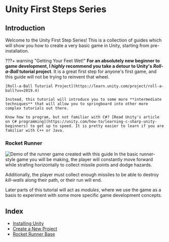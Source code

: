 # Unity First Steps Series

## Introduction
Welcome to the Unity First Step Series! This is a collection of guides which will show you how to create a very basic game in Unity, starting from pre-installation.

???+ warning "Getting Your Feet Wet!"
    **For an absolutely new beginner to game development, I *highly* recommend you take a detour to Unity's *Roll-a-Ball* tutorial project**. It is a great first step for anyone's first game, and this guide will not be trying to reinvent that wheel.

    [Roll-a-Ball Tutorial Project](https://learn.unity.com/project/roll-a-ball?uv=2019.4)  

    Instead, this tutorial will introduce you to some more **intermediate techniques** that will allow you to springboard into other more complex tutorials out there.

    Know how to program, but not familiar with C#? [Read Unity's article on C# programming](https://unity.com/how-to/learning-c-sharp-unity-beginners) to get up to speed. It is pretty easier to learn if you are familiar with C++ or Java.

### Rocket Runner
![Demo of the runner game created with this guide](./res/runner-game-demo.gif)
In the basic runner-style game you will be making, the player will constantly move forward while strafing horizontally to collect missile points and dodge hazards.

Additionally, the player must collect enough missiles to be able to destroy *kill-walls* along their path, or their run will end.

Later parts of this tutorial will act as *modules*, where we use the game as a basis to experiment with some more specific game development concepts.

## Index
* [Installing Unity](./unity-first-step-install.md)
* [Create a New Project](./unity-first-step-new-proj.md)
* [Rocket Runner Base](./unity-runner-1.md)